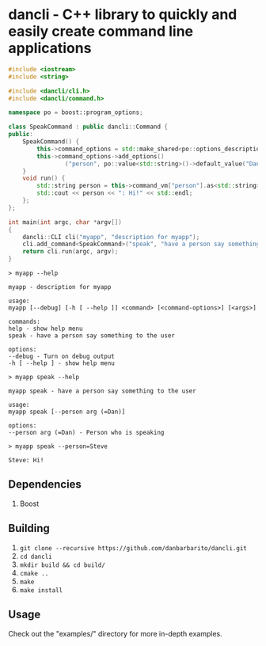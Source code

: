 # dancli - C++ library to quickly and easily create command line applications

```c++
#include <iostream>
#include <string>

#include <dancli/cli.h>
#include <dancli/command.h>

namespace po = boost::program_options;

class SpeakCommand : public dancli::Command {
public:
    SpeakCommand() {
        this->command_options = std::make_shared<po::options_description>("speak options");
        this->command_options->add_options()
                ("person", po::value<std::string>()->default_value("Dan"), "Person who is speaking");
    }
    void run() {
        std::string person = this->command_vm["person"].as<std::string>();
        std::cout << person << ": Hi!" << std::endl;
    };
};

int main(int argc, char *argv[])
{
    dancli::CLI cli("myapp", "description for myapp");
    cli.add_command<SpeakCommand>("speak", "have a person say something to the user");
    return cli.run(argc, argv);
}

```

```
> myapp --help

myapp - description for myapp

usage:
myapp [--debug] [-h [ --help ]] <command> [<command-options>] [<args>]

commands:
help - show help menu
speak - have a person say something to the user

options:
--debug - Turn on debug output
-h [ --help ] - show help menu
```

```
> myapp speak --help

myapp speak - have a person say something to the user

usage:
myapp speak [--person arg (=Dan)]

options:
--person arg (=Dan) - Person who is speaking
```

```
> myapp speak --person=Steve

Steve: Hi!
```

## Dependencies

1. Boost

## Building

1. `git clone --recursive https://github.com/danbarbarito/dancli.git`
2. `cd dancli`
3. `mkdir build && cd build/`
4. `cmake ..`
5. `make`
6. `make install`

## Usage

Check out the "examples/" directory for more in-depth examples.

